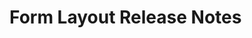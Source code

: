<!-- Release notes authoring guidelines: http://keepachangelog.com/ -->

# Form Layout Release Notes

<!-- ## [Unreleased] -->

<!-- ## [VERSION] -->
